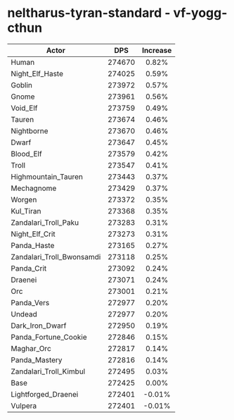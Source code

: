 # neltharus-tyran-standard - vf-yogg-cthun
| Actor | DPS | Increase |
|---|:---:|:---:|
|Human|274670|0.82%|
|Night_Elf_Haste|274025|0.59%|
|Goblin|273972|0.57%|
|Gnome|273961|0.56%|
|Void_Elf|273759|0.49%|
|Tauren|273674|0.46%|
|Nightborne|273670|0.46%|
|Dwarf|273647|0.45%|
|Blood_Elf|273579|0.42%|
|Troll|273547|0.41%|
|Highmountain_Tauren|273443|0.37%|
|Mechagnome|273429|0.37%|
|Worgen|273372|0.35%|
|Kul_Tiran|273368|0.35%|
|Zandalari_Troll_Paku|273283|0.31%|
|Night_Elf_Crit|273273|0.31%|
|Panda_Haste|273165|0.27%|
|Zandalari_Troll_Bwonsamdi|273118|0.25%|
|Panda_Crit|273092|0.24%|
|Draenei|273071|0.24%|
|Orc|273001|0.21%|
|Panda_Vers|272977|0.20%|
|Undead|272977|0.20%|
|Dark_Iron_Dwarf|272950|0.19%|
|Panda_Fortune_Cookie|272846|0.15%|
|Maghar_Orc|272817|0.14%|
|Panda_Mastery|272816|0.14%|
|Zandalari_Troll_Kimbul|272495|0.03%|
|Base|272425|0.00%|
|Lightforged_Draenei|272401|-0.01%|
|Vulpera|272401|-0.01%|
